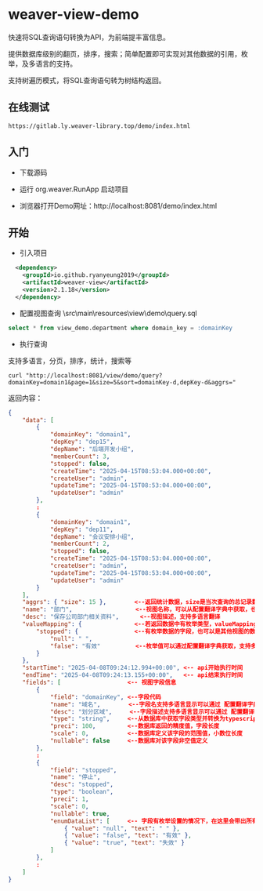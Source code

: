 # weaver-view-demo

  快速将SQL查询语句转换为API，为前端提丰富信息。
  
  提供数据库级别的翻页，排序，搜索；简单配置即可实现对其他数据的引用，枚举，及多语言的支持。
  
  支持树遍历模式，将SQL查询语句转为树结构返回。
  
## 在线测试

	https://gitlab.ly.weaver-library.top/demo/index.html
  
## 入门


  * 下载源码
  
	
  * 运行 org.weaver.RunApp 启动项目
  
	
  * 浏览器打开Demo网址：http://localhost:8081/demo/index.html
  


## 开始

  * 引入项目
  
```xml
  <dependency>
    <groupId>io.github.ryanyeung2019</groupId>
    <artifactId>weaver-view</artifactId>
    <version>2.1.18</version>
  </dependency>
```

  * 配置视图查询
  \src\main\resources\view\demo\query.sql
  
```sql
select * from view_demo.department where domain_key = :domainKey
```

  * 执行查询
  
  支持多语言，分页，排序，统计，搜索等
  
```shell  
curl "http://localhost:8081/view/demo/query?domainKey=domain1&page=1&size=5&sort=domainKey-d,depKey-d&aggrs="
```

  返回内容：
  
```json
{
    "data": [
        {
            "domainKey": "domain1",
            "depKey": "dep15",
            "depName": "后端开发小组",
            "memberCount": 3,
            "stopped": false,
            "createTime": "2025-04-15T08:53:04.000+00:00",
            "createUser": "admin",
            "updateTime": "2025-04-15T08:53:04.000+00:00",
            "updateUser": "admin"
        },        
        :
        {
            "domainKey": "domain1",
            "depKey": "dep11",
            "depName": "会议安排小组",
            "memberCount": 2,
            "stopped": false,
            "createTime": "2025-04-15T08:53:04.000+00:00",
            "createUser": "admin",
            "updateTime": "2025-04-15T08:53:04.000+00:00",
            "updateUser": "admin"
        }
    ],
    "aggrs": { "size": 15 },        <--返回统计数据，size是当次查询的总记录数（不是分页后的记录数）
    "name": "部门",                  <--视图名称，可以从配置翻译字典中获取，也可以从配置视图中获取
    "desc": "保存公司部门相关资料",      <--视图描述，支持多语言翻译
    "valueMapping": {               <--若返回数据中有枚举类型，valueMapping中会带出相应的枚举值，让前端匹配替换显示内容；此处也可以引用其他视图匹配显示。
        "stopped": {                <--有枚举数据的字段，也可以是其他视图的数据
            "null": " ",  
            "false": "有效"          <--枚举值可以通过配置翻译字典获取，支持多语言显示
        } 
    },  
    "startTime": "2025-04-08T09:24:12.994+00:00", <-- api开始执行时间
    "endTime": "2025-04-08T09:24:13.155+00:00",   <-- api结束执行时间
    "fields": [                   <-- 视图字段信息
        {
            "field": "domainKey", <--字段代码
            "name": "域名",        <--字段名支持多语言显示可以通过 配置翻译字典 获取
            "desc": "划分区域",     <--字段描述支持多语言显示可以通过 配置翻译字典 获取
            "type": "string",     <--从数据库中获取字段类型并转换为typescript类型
            "preci": 100,         <--数据库返回的精度值，字段长度
            "scale": 0,           <--数据库定义该字段的范围值，小数位长度
            "nullable": false     <--数据库对该字段非空值定义
        },
        :
        {
            "field": "stopped",
            "name": "停止",
            "desc": "stopped",
            "type": "boolean",
            "preci": 1,
            "scale": 0,
            "nullable": true,
            "enumDataList": [     <-- 字段有枚举设置的情况下，在这里会带出所有枚举选项。支持多语言设置。供前端制作选择项。
                { "value": "null", "text": " " },
                { "value": "false", "text": "有效" },
                { "value": "true", "text": "失效" }
            ]
        },
        :
    ]
}
```
